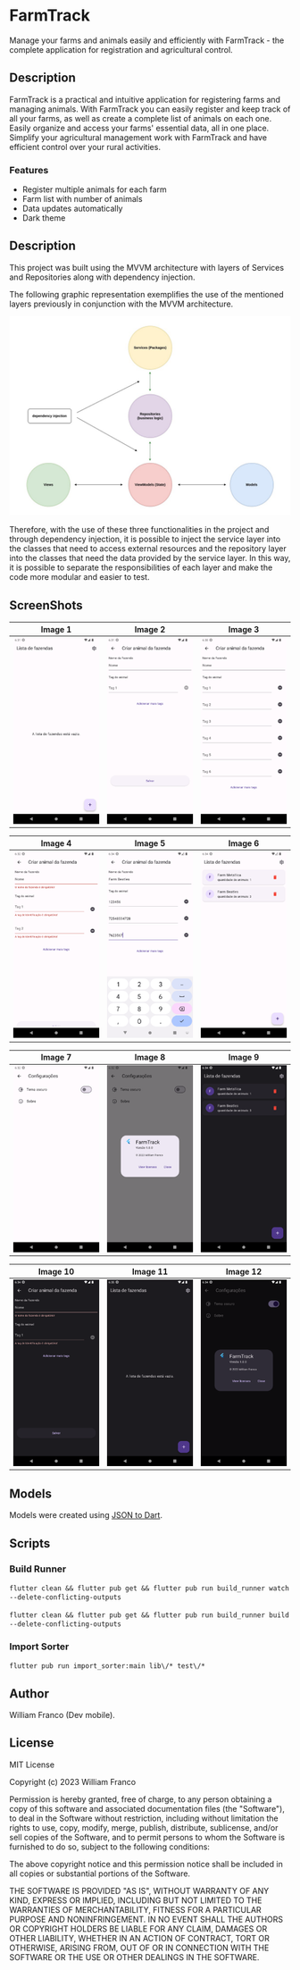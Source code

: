 # FarmTrack

Manage your farms and animals easily and efficiently with FarmTrack - the complete application for registration and agricultural control.


## Description

FarmTrack is a practical and intuitive application for registering farms and managing animals. With FarmTrack you can easily register and keep track of all your farms, as well as create a complete list of animals on each one. Easily organize and access your farms' essential data, all in one place. Simplify your agricultural management work with FarmTrack and have efficient control over your rural activities.

### Features

- Register multiple animals for each farm
- Farm list with number of animals
- Data updates automatically
- Dark theme


## Description

This project was built using the MVVM architecture with layers of Services and Repositories along with dependency injection.

The following graphic representation exemplifies the use of the mentioned layers
previously in conjunction with the MVVM architecture.

![Architecture Screenshot](assets/demo/demo-architecture.jpg)

Therefore, with the use of these three functionalities in the project and through dependency injection, it is possible to inject the service layer into the classes that need to access external resources and the repository layer into the classes that need the data provided by the service layer. In this way, it is possible to separate the responsibilities of each layer and make the code more modular and easier to test.


## ScreenShots

| Image 1 | Image 2 | Image 3 |
|----------|----------|----------|
| ![App Screenshot](assets/screenshots/screen-1.png) | ![App Screenshot](assets/screenshots/screen-2.png) | ![App Screenshot](assets/screenshots/screen-3.png) |

| Image 4 | Image 5 | Image 6 |
|----------|----------|----------|
| ![App Screenshot](assets/screenshots/screen-4.png) | ![App Screenshot](assets/screenshots/screen-5.png) | ![App Screenshot](assets/screenshots/screen-6.png) |

| Image 7 | Image 8 | Image 9 |
|----------|----------|----------|
| ![App Screenshot](assets/screenshots/screen-7.png) | ![App Screenshot](assets/screenshots/screen-8.png) | ![App Screenshot](assets/screenshots/screen-9.png) |

| Image 10 | Image 11 | Image 12 |
|----------|----------|----------|
| ![App Screenshot](assets/screenshots/screen-10.png) | ![App Screenshot](assets/screenshots/screen-11.png) | ![App Screenshot](assets/screenshots/screen-12.png) |


## Models

Models were created using [JSON to Dart](https://javiercbk.github.io/json_to_dart/).


## Scripts

### Build Runner

```
flutter clean && flutter pub get && flutter pub run build_runner watch --delete-conflicting-outputs

flutter clean && flutter pub get && flutter pub run build_runner build --delete-conflicting-outputs
```

### Import Sorter

```
flutter pub run import_sorter:main lib\/* test\/*
```


## Author

William Franco (Dev mobile).


## License

MIT License

Copyright (c) 2023 William Franco

Permission is hereby granted, free of charge, to any person obtaining a copy of this software and associated documentation files (the "Software"), to deal in the Software without restriction, including without limitation the rights to use, copy, modify, merge, publish, distribute, sublicense, and/or sell copies of the Software, and to permit persons to whom the Software is furnished to do so, subject to the following conditions:

The above copyright notice and this permission notice shall be included in all copies or substantial portions of the Software.

THE SOFTWARE IS PROVIDED "AS IS", WITHOUT WARRANTY OF ANY KIND, EXPRESS OR IMPLIED, INCLUDING BUT NOT LIMITED TO THE WARRANTIES OF MERCHANTABILITY, FITNESS FOR A PARTICULAR PURPOSE AND NONINFRINGEMENT. IN NO EVENT SHALL THE AUTHORS OR COPYRIGHT HOLDERS BE LIABLE FOR ANY CLAIM, DAMAGES OR OTHER LIABILITY, WHETHER IN AN ACTION OF CONTRACT, TORT OR OTHERWISE, ARISING FROM, OUT OF OR IN CONNECTION WITH THE SOFTWARE OR THE USE OR OTHER DEALINGS IN THE SOFTWARE.

